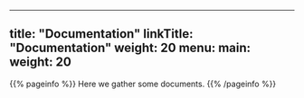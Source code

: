 
---
title: "Documentation"
linkTitle: "Documentation"
weight: 20
menu:
  main:
    weight: 20
---

{{% pageinfo %}}
Here we gather some documents.
{{% /pageinfo %}}



